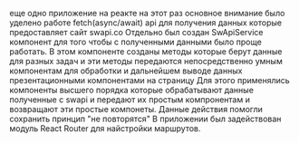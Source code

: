 еще одно приложение на реакте на этот раз  основное внимание было уделено работе  fetch(async/await) api для получения данных которые предоставляет сайт swapi.co 
Отдельно был создан SwApiService компонент для того чтобы c полученными данными было проще работать.
В этом компоненте созданы методы которые берут данные для разных задач и эти методы передаются непосредственно умным компонентам для обработки и дальнейшем выводе данных презентационными компонентами на страницу 
Для этого применялись компоненты высшего порядка которые обрабатывают данные полученные с swapi и передают их простым компронентам и возвращают эти простые компонеты.
Данные действия помогли сохранить принцип "не повторятся"
В приложении был задействован модуль React Router для найстройки маршрутов.